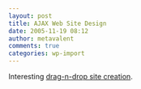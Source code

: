 ```yaml
---
layout: post
title: AJAX Web Site Design
date: 2005-11-19 08:12
author: metavalent
comments: true
categories: wp-import
---
```

Interesting <a href="http://www.dragdropsitecreator.com/">drag-n-drop site creation</a>.
